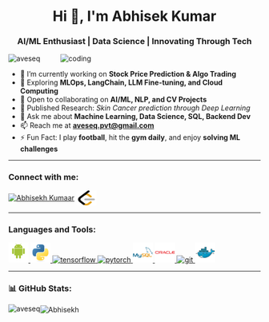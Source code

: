 <h1 align="center">Hi 👋, I'm Abhisek Kumar</h1>
<h3 align="center">AI/ML Enthusiast | Data Science | Innovating Through Tech</h3>

<img align="right" alt="coding" width="400" src="https://media2.giphy.com/media/NytMLKyiaIh6VH9SPm/giphy.gif?cid=ecf05e47i8s9qleucyq92tkqqoht9wptlvs7xuv3kri2kt72&ep=v1_gifs_search&rid=giphy.gif&ct=g">

<p align="left"> <img src="https://komarev.com/ghpvc/?username=aveseq&label=Profile%20views&color=0e75b6&style=flat" alt="aveseq" /> </p>

- 🔭 I’m currently working on **Stock Price Prediction & Algo Trading**  
- 🌱 Exploring **MLOps, LangChain, LLM Fine-tuning, and Cloud Computing**  
- 👯 Open to collaborating on **AI/ML, NLP, and CV Projects**  
- 📝 Published Research: *Skin Cancer prediction through Deep Learning*  
- 💬 Ask me about **Machine Learning, Data Science, SQL, Backend Dev**  
- 📫 Reach me at **aveseq.pvt@gmail.com**  
- ⚡ Fun Fact: I play **football**, hit the **gym daily**, and enjoy **solving ML challenges**  

---

<h3 align="left">Connect with me:</h3>
<p align="left">
<a href="https://linkedin.com/in/aveseq" target="_blank"><img align="center" src="https://raw.githubusercontent.com/rahuldkjain/github-profile-readme-generator/master/src/images/icons/Social/linked-in-alt.svg" alt="Abhisekh Kumaar" height="30" width="40" /></a>
<a href="https://leetcode.com/aveseq/" target="blank"><img align="center" src="https://github.com/aveseq/GitHub-Profile-Readme/blob/main/leetcode.png" alt="Abhisekh" height="30" width="40" /></a>
</p>

---

<h3 align="left">Languages and Tools:</h3>
<p align="left">
  <a href="https://developer.android.com" target="_blank" rel="noreferrer"> <img src="https://raw.githubusercontent.com/devicons/devicon/master/icons/android/android-original-wordmark.svg" alt="android" width="40" height="40"/> </a>
  <a href="https://www.python.org" target="_blank" rel="noreferrer"> <img src="https://raw.githubusercontent.com/devicons/devicon/master/icons/python/python-original.svg" alt="python" width="40" height="40"/> </a>
  <a href="https://www.tensorflow.org/" target="_blank" rel="noreferrer"> <img src="https://upload.wikimedia.org/wikipedia/commons/2/2d/Tensorflow_logo.svg" alt="tensorflow" width="40" height="40"/> </a>
  <a href="https://pytorch.org/" target="_blank" rel="noreferrer"> <img src="https://upload.wikimedia.org/wikipedia/commons/1/10/PyTorch_logo_icon.svg" alt="pytorch" width="40" height="40"/> </a>
  <a href="https://www.mysql.com/" target="_blank" rel="noreferrer"> <img src="https://raw.githubusercontent.com/devicons/devicon/master/icons/mysql/mysql-original-wordmark.svg" alt="mysql" width="40" height="40"/> </a>
  <a href="https://www.oracle.com/" target="_blank" rel="noreferrer"> <img src="https://raw.githubusercontent.com/devicons/devicon/master/icons/oracle/oracle-original.svg" alt="oracle" width="40" height="40"/> </a>
  <a href="https://git-scm.com/" target="_blank" rel="noreferrer"> <img src="https://www.vectorlogo.zone/logos/git-scm/git-scm-icon.svg" alt="git" width="40" height="40"/> </a>
  <a href="https://www.docker.com/" target="_blank" rel="noreferrer"> <img src="https://raw.githubusercontent.com/devicons/devicon/master/icons/docker/docker-original.svg" alt="docker" width="40" height="40"/> </a>
</p>

---

<h3 align="left">📊 GitHub Stats:</h3>
<p><img align="left" src="https://github-readme-stats.vercel.app/api/top-langs?username=aveseq&show_icons=true&locale=en&layout=compact" alt="aveseq" /></p>

<p><img align="center" src="https://github-readme-streak-stats.herokuapp.com/?user=aveseq&" alt="Abhisekh" /></p>
